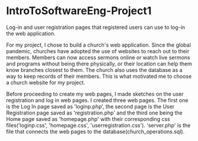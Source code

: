 # IntroToSoftwareEng-Project1
Log-in and user registration pages that registered users can use to log-in the web application.

For my project, I chose to build a church's web application. Since the global pandemic, churches have adopted the use of websites to reach out to their members.
Members can now access sermons online or watch live sermons and programs without being there physically, or their location can help them know branches closest to them.
The church also uses the database as a way to keep records of their members. This is what motivated me to choose a church website for my project.

Before proceeding to create my web pages, I made sketches on the user registration and log in web pages.
I created three web pages. The first one is the Log In page saved as 'loginp.php', the second page is the User Registration page saved as 'registration.php' and the third one being 
the Home page saved as 'homepage.php' with their corresponding css files('loginp.css', 'homepage.css', 'userregistration.css').
'server.php' is the file that connects the web pages to the database(church_operations.sql).
